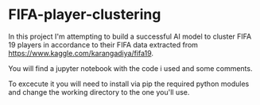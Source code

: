 # FIFA-player-clustering
In this project I'm attempting to build a successful AI model to cluster FIFA 19 players in accordance to their FIFA data extracted from https://www.kaggle.com/karangadiya/fifa19.

You will find a jupyter notebook with the code i used and some comments.

To excecute it you will need to install via pip the required python modules and change the working directory to the one you'll use.
